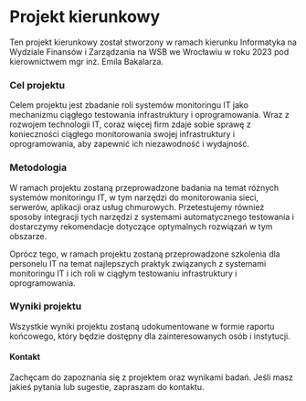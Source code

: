 # Projekt kierunkowy

Ten projekt kierunkowy został stworzony w ramach kierunku Informatyka na Wydziale Finansów i Zarządzania na WSB we Wrocławiu w roku 2023 pod kierownictwem mgr inż. Emila Bakalarza.

### Cel projektu

Celem projektu jest zbadanie roli systemów monitoringu IT jako mechanizmu ciągłego testowania infrastruktury i oprogramowania. Wraz z rozwojem technologii IT, coraz więcej firm zdaje sobie sprawę z konieczności ciągłego monitorowania swojej infrastruktury i oprogramowania, aby zapewnić ich niezawodność i wydajność.

### Metodologia

W ramach projektu zostaną przeprowadzone badania na temat różnych systemów monitoringu IT, w tym narzędzi do monitorowania sieci, serwerów, aplikacji oraz usług chmurowych. Przetestujemy również sposoby integracji tych narzędzi z systemami automatycznego testowania i dostarczymy rekomendacje dotyczące optymalnych rozwiązań w tym obszarze.

Oprócz tego, w ramach projektu zostaną przeprowadzone szkolenia dla personelu IT na temat najlepszych praktyk związanych z systemami monitoringu IT i ich roli w ciągłym testowaniu infrastruktury i oprogramowania.

### Wyniki projektu

Wszystkie wyniki projektu zostaną udokumentowane w formie raportu końcowego, który będzie dostępny dla zainteresowanych osób i instytucji.

#### Kontakt

Zachęcam do zapoznania się z projektem oraz wynikami badań. Jeśli masz jakieś pytania lub sugestie, zapraszam do kontaktu.
